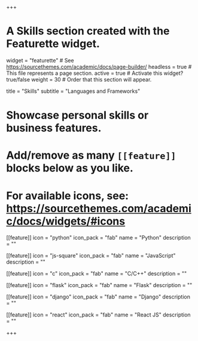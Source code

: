 +++
# A Skills section created with the Featurette widget.
widget = "featurette"  # See https://sourcethemes.com/academic/docs/page-builder/
headless = true  # This file represents a page section.
active = true  # Activate this widget? true/false
weight = 30  # Order that this section will appear.

title = "Skills"
subtitle = "Languages and Frameworks"

# Showcase personal skills or business features.
# 
# Add/remove as many `[[feature]]` blocks below as you like.
# 
# For available icons, see: https://sourcethemes.com/academic/docs/widgets/#icons

[[feature]]
  icon = "python"
  icon_pack = "fab"
  name = "Python"
  description = ""
  
[[feature]]
  icon = "js-square"
  icon_pack = "fab"
  name = "JavaScript"
  description = ""  

[[feature]]
  icon = "c"
  icon_pack = "fab"
  name = "C/C++"
  description = ""  
  
[[feature]]
  icon = "flask"
  icon_pack = "fab"
  name = "Flask"
  description = ""

[[feature]]
  icon = "django"
  icon_pack = "fab"
  name = "Django"
  description = ""

[[feature]]
  icon = "react"
  icon_pack = "fab"
  name = "React JS"
  description = ""

+++
